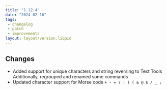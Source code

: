 ```yaml
---
title: "1.12.4"
date: "2024-02-16"
tags: 
 - changelog
 - patch
 - improvements
layout: layout/version.liquid
---
```

## Changes
- Added support for unique characters and string reversing to Text Tools
Additionally, regrouped and renamed some commands
- Updated character support for Morse code
`+ - = ? : ) ( & @ $ / _ ; `